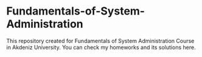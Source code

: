 # Fundamentals-of-System-Administration
This repository created for Fundamentals of System Administration Course in Akdeniz University. You can check my homeworks and its solutions here.
